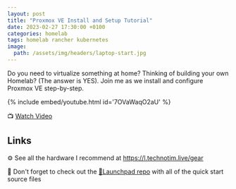 ```yaml
---
layout: post
title: "Proxmox VE Install and Setup Tutorial"
date: 2023-02-27 17:30:00 +0100
categories: homelab
tags: homelab rancher kubernetes
image:
  path: /assets/img/headers/laptop-start.jpg
---
```


Do you need to virtualize something at home?  Thinking of building your own Homelab? (The answer is YES).  Join me as we install and configure Proxmox VE step-by-step.

{% include embed/youtube.html id='7OVaWaqO2aU' %}

📺 [Watch Video](https://www.youtube.com/watch?v=7OVaWaqO2aU)

## Links

⚙️ See all the hardware I recommend at <https://l.technotim.live/gear>

🚀 Don't forget to check out the [🚀Launchpad repo](https://l.technotim.live/quick-start) with all of the quick start source files